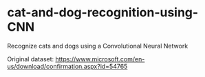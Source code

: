 # cat-and-dog-recognition-using-CNN
Recognize cats and dogs using a Convolutional Neural Network

Original dataset: https://www.microsoft.com/en-us/download/confirmation.aspx?id=54765